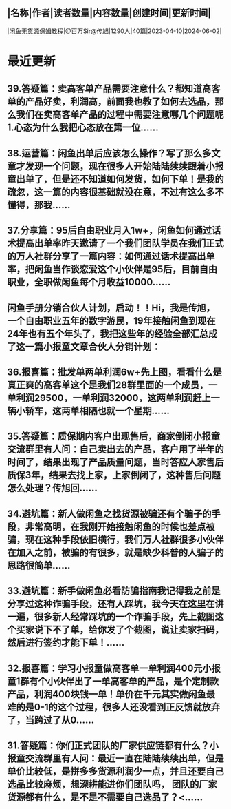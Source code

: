 |名称|作者|读者数量|内容数量|创建时间|更新时间|
---
|[闲鱼无货源保姆教程](https://xiaobot.net/p/Wangbaiwan_233?refer=0b133df9-27dc-423b-8101-639049001c13)|@百万Sir@传旭|1290人|40篇|2023-04-10|2024-06-02|

# 最近更新
## 39.答疑篇：卖高客单产品需要注意什么？都知道高客单的产品好卖，利润高，前面我也教了如何去选品，那么我们在卖高客单产品的过程中需要注意哪几个问题呢1.心态为什么我把心态放在第一位......
## 38.运营篇：闲鱼出单后应该怎么操作？写了那么多文章才发现一个问题，现在很多人开始陆陆续续跟着小报童出单了，但是还不知道如何发货，如何下单！是我的疏忽，这一篇的内容很基础就没在意，不过有这么多不懂得，那我......
## 37.分享篇：95后自由职业月入1w+，闲鱼如何通过话术提高出单率昨天邀请了一个我们团队学员在我们正式的万人社群分享了一篇内容：如何通过话术提高出单率，把闲鱼当作谈恋爱这个小伙伴是95后，目前自由职业，全职做闲鱼每个月收益10000......
## 闲鱼手册分销合伙人计划，启动！！Hi，我是传旭，一个自由职业五年的数字游民，19年接触闲鱼到现在24年也有五个年头了，我把这些年的经验全部汇总成了这一篇小报童文章合伙人分销计划：
## 36.报喜篇：批发单两单利润6w+先上图，看看什么是真正爽的高客单这个是我们28群里面的一个成员，一单利润29500，一单利润32000，这两单利润赶上一辆小轿车，这两单相隔也就一个星期......
## 35.答疑篇：质保期内客户出现售后，商家倒闭小报童交流群里有人问：自己卖出去的产品，客户用了半年的时间了，结果出现了产品质量问题，当时答应人家售后质保3年，结果去找上家，上家倒闭了，这种售后问题怎么处理？传旭回......
## 34.避坑篇：新人做闲鱼之找货源被骗还有个骗子的手段，非常高明，在我刚开始接触闲鱼的时候也差点被骗，现在这种手段依旧横行，我们万人社群很多小伙伴在加入之前，被骗的有很多，就是缺少科普的人骗子的思路很简单......
## 33.避坑篇：新手做闲鱼必看防骗指南我记得我之前是分享过这种诈骗手段，还有人踩坑，我今天在这里在讲一遍，很多新人经常踩坑的一个诈骗手段，先上截图这个买家说下不了单，给你发了个截图，说让卖家扫码，然后进行签约才能下单！......
## 32.报喜篇：学习小报童做高客单一单利润400元小报童1群有个小伙伴出了一单高客单的产品，是个定制款产品，利润400块钱一单！单价在千元其实做闲鱼最难的是0-1的这个过程，很多人还没看到正反馈就放弃了，当跨过了从0......
## 31.答疑篇：你们正式团队的厂家供应链都有什么？小报童交流群里有人问：最近一直在陆陆续续出单，但是单价比较低，是拼多多货源利润少一点，并且还要自己选品比较麻烦，想深耕能进你们团队吗， 团队的厂家货源都有什么，是不是不需要自己选品了？<......

